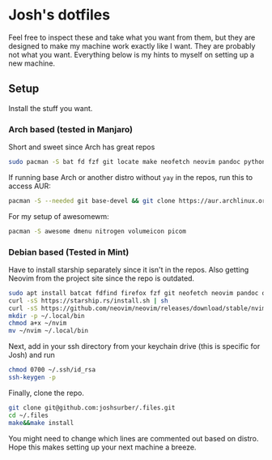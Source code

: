 Josh's dotfiles
===============

Feel free to inspect these and take what you want from them, but they are designed to make my machine work exactly like I want. They are probably not what you want. Everything below is my hints to myself on setting up a new machine.

Setup
-----

Install the stuff you want.

### Arch based (tested in Manjaro)

Short and sweet since Arch has great repos
``` bash
sudo pacman -S bat fd fzf git locate make neofetch neovim pandoc python qterminal qutebrowser ripgrep starship stow tidy tldr yay
```

If running base Arch or another distro without `yay` in the repos, run this to access AUR:

``` bash
pacman -S --needed git base-devel && git clone https://aur.archlinux.org/yay.git && cd yay && makepkg -si
```

For my setup of awesomewm:
``` bash
pacman -S awesome dmenu nitrogen volumeicon picom
```

### Debian based (Tested in Mint)

Have to install starship separately since it isn't in the repos. Also getting Neovim from the project site since the repo is outdated.
``` bash
sudo apt install batcat fdfind firefox fzf git neofetch neovim pandoc qterminal ripgrep starship stow tidy tldr
curl -sS https://starship.rs/install.sh | sh
curl -sS https://github.com/neovim/neovim/releases/download/stable/nvim.appimage > ~/nvim
mkdir -p ~/.local/bin
chmod a+x ~/nvim
mv ~/nvim ~/.local/bin
```

Next, add in your ssh directory from your keychain drive (this is specific for Josh) and run
``` bash
chmod 0700 ~/.ssh/id_rsa
ssh-keygen -p
```
Finally, clone the repo.
``` bash
git clone git@github.com:joshsurber/.files.git
cd ~/.files
make&&make install
```
You might need to change which lines are commented out based on distro. Hope this makes setting up your next machine a breeze.
